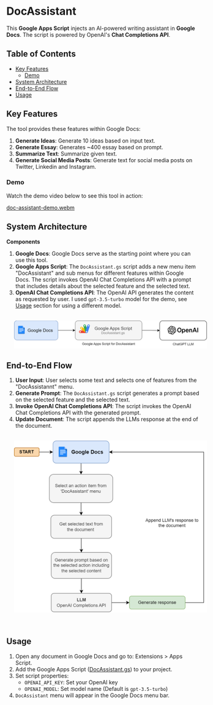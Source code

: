 # DocAssistant

This **Google Apps Script** injects an AI-powered writing assistant in **Google Docs**. The script is powered by OpenAI's **Chat Completions API**.

## Table of Contents

* [Key Features](#key-features)
    * [Demo](#demo)
* [System Architecture](#system-architecture)
* [End-to-End Flow](#end-to-end-flow)
* [Usage](#usage)

## Key Features

The tool provides these features within Google Docs:

1. **Generate Ideas**: Generate 10 ideas based on input text.
2. **Generate Essay**: Generates ~400 essay based on prompt.
3. **Summarize Text**: Summarize given text.
4. **Generate Social Media Posts**: Generate text for social media posts on Twitter, Linkedin and Instagram.

### Demo

Watch the demo video below to see this tool in action:

[doc-assistant-demo.webm](https://github.com/LostInCode404/doc-assistant/assets/15314796/234c84db-fa6b-41fb-91fa-cf0f9b1b2577)


## System Architecture

**Components**

1. **Google Docs**: Google Docs serve as the starting point where you can use this tool.
2. **Google Apps Script**: The `DocAssistant.gs` script adds a new menu item "DocAssistant" and sub menus for different features within Google Docs. The script invokes OpenAI Chat Completions API with a prompt that includes details about the selected feature and the selected text.
3. **OpenAI Chat Completions API**: The OpenAI API generates the content as requested by user. I used `gpt-3.5-turbo` model for the demo, see [Usage](#usage) section for using a different model.

&nbsp;<br>
<img src="doc/doc-assistant-overview.png" width="800" style="margin-left: 20px" />

## End-to-End Flow

1. **User Input**: User selects some text and selects one of features from the "DocAssistannt" menu.
2. **Generate Prompt**: The `DocAssistant.gs` script generates a prompt based on the selected feature and the selected text.
3. **Invoke OpenAI Chat Completions API**: The script invokes the OpenAI Chat Completions API with the generated prompt.
4. **Update Document**: The script appends the LLMs response at the end of the document.

&nbsp;<br>
<img src="doc/doc-assistant-flow.png" width="600" style="margin-left: 20px" />

&nbsp;<br>

## Usage

1. Open any document in Google Docs and go to: Extensions > Apps Script.
2. Add the Google Apps Script ([DocAssistant.gs](DocAssistant.gs)) to your project.
3. Set script properties:
    - `OPENAI_API_KEY`: Set your OpenAI key 
    - `OPENAI_MODEL`: Set model name (Default is `gpt-3.5-turbo`)
3. `DocAssistant` menu will appear in the Google Docs menu bar.

